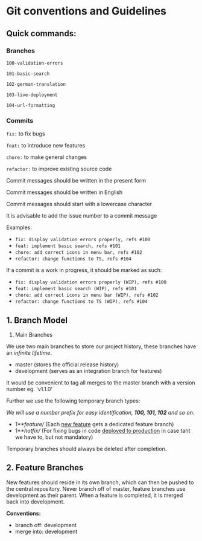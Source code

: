 # **Git conventions and Guidelines**

## Quick commands:

### Branches

`100-validation-errors`

`101-basic-search`

`102-german-translation`

`103-live-deployment`

`104-url-formatting`


### Commits

`fix:` to fix bugs

`feat:` to introduce new features

`chore:` to make general changes

`refactor:` to improve existing source code


Commit messages should be written in the present form

Commit messages should be written in English

Commit messages should start with a lowercase character

It is advisable to add the issue number to a commit message

Examples:

- `fix: display validation errors properly, refs #100`
- `feat: implement basic search, refs #101`
- `chore: add correct icons in menu bar, refs #102`
- `refactor: change functions to TS, refs #104`

If a commit is a work in progress, it should be marked as such:

- `fix: display validation errors properly (WIP), refs #100`
- `feat: implement basic search (WIP), refs #101`
- `chore: add correct icons in menu bar (WIP), refs #102`
- `refactor: change functions to TS (WIP), refs #104`


## 1. Branch Model

1. Main Branches

We use two main branches to store our project history, these branches have an *infinite lifetime*.

- master (stores the official release history)
- development (serves as an integration branch for features)

It would be convenient to tag all merges to the master branch with a version number eg. 'v1.1.0'

Further we use the following temporary branch types:

*We will use a number prefix for easy identification, **100, 101, 102** and so on.*

- 1***feature/* (Each <u>new feature</u> gets a dedicated feature branch)
- 1***hotfix/* (For fixing bugs in code <u>deployed to production</u> in case taht we have to, but not mandatory)

Temporary branches should always be deleted after completion.


## 2. Feature Branches

New features should reside in its own branch, which can then be pushed to the central repository. Never branch off of master, feature branches use development as their parent. When a feature is completed, it is merged back into development.

**Conventions:**

- branch off: development
- merge into: development
